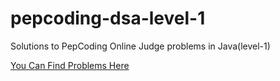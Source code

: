 # pepcoding-dsa-level-1
Solutions to PepCoding Online Judge problems in Java(level-1)

[You Can Find Problems Here](https://www.pepcoding.com/resources/online-java-foundation)
